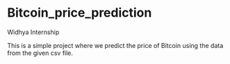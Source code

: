 # Bitcoin_price_prediction
Widhya Internship

This is a simple project where we predict the price of Bitcoin using the data from the given csv file.
